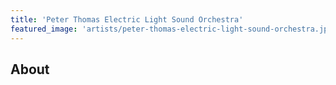 ```yaml
---
title: 'Peter Thomas Electric Light Sound Orchestra'
featured_image: 'artists/peter-thomas-electric-light-sound-orchestra.jpg'
---
```


## About


